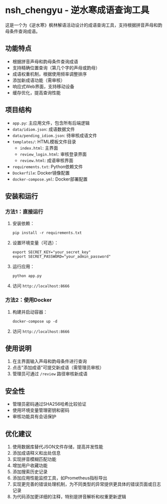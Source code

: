 # nsh_chengyu - 逆水寒成语查询工具

这是一个为《逆水寒》枫林解语活动设计的成语查询工具，支持根据拼音声母和韵母条件查询成语。

## 功能特点

- 根据拼音声母和韵母条件查询成语
- 支持精确位置查询（第几个字的声母或韵母）
- 成语权重机制，根据使用频率调整排序
- 添加新成语功能（需审核）
- 响应式Web界面，支持移动设备
- 缓存优化，提高查询性能

## 项目结构

- `app.py`: 主应用文件，包含所有后端逻辑
- `data/idiom.json`: 成语数据文件
- `data/pending_idiom.json`: 待审核成语文件
- `templates/`: HTML模板文件目录
  - `index.html`: 主界面
  - `review_login.html`: 审核登录界面
  - `review.html`: 成语审核界面
- `requirements.txt`: Python依赖文件
- `Dockerfile`: Docker镜像配置
- `docker-compose.yml`: Docker部署配置

## 安装和运行

### 方法1：直接运行

1. 安装依赖：
   ```
   pip install -r requirements.txt
   ```

2. 设置环境变量（可选）：
   ```
   export SECRET_KEY="your_secret_key"
   export SECRET_PASSWORD="your_admin_password"
   ```

3. 运行应用：
   ```
   python app.py
   ```

4. 访问 `http://localhost:8666`

### 方法2：使用Docker

1. 构建并启动容器：
   ```
   docker-compose up -d
   ```

2. 访问 `http://localhost:8666`

## 使用说明

1. 在主界面输入声母和韵母条件进行查询
2. 点击"添加成语"可提交新成语（需管理员审核）
3. 管理员可通过 `/review` 路径审核新成语

## 安全性

- 管理员密码通过SHA256哈希比较验证
- 使用环境变量管理密钥和密码
- 审核功能具有会话保护

## 优化建议

1. 使用数据库替代JSON文件存储，提高并发性能
2. 添加成语释义和出处信息
3. 实现拼音模糊匹配功能
4. 增加用户收藏功能
5. 添加搜索历史记录
6. 添加应用性能监控工具，如Prometheus指标导出
7. 实现更完善的错误处理机制，为不同类型的异常提供更具体的错误页面或日志记录
8. 为代码添加更详细的注释，特别是拼音解析和权重更新逻辑